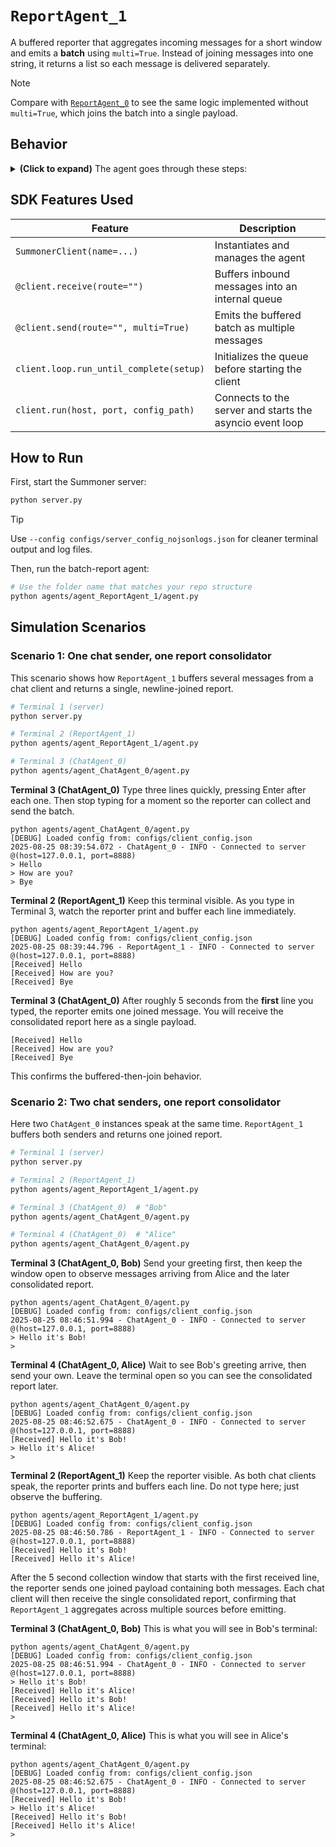 # `ReportAgent_1`

A buffered reporter that aggregates incoming messages for a short window and emits a **batch** using `multi=True`. Instead of joining messages into one string, it returns a list so each message is delivered separately.

> [!NOTE]
> Compare with [`ReportAgent_0`](../agent_ReportAgent_0/) to see the same logic implemented without `multi=True`, which joins the batch into a single payload.

## Behavior

<details>
<summary><b>(Click to expand)</b> The agent goes through these steps:</summary>
<br>

1. On startup, `setup()` creates an internal `asyncio.Queue` named `message_buffer`.
2. The receive handler (`@client.receive(route="")`):

   * Extracts `content` from a dict payload if present, otherwise treats the inbound object as the message string.
   * Enqueues the string into `message_buffer`.
   * Prints `\r[From server]` if the text starts with `"Warning:"`, else `\r[Received]`, followed by the message.
3. The send handler (`@client.send(route="", multi=True)`):

   * Waits for the **first** message (blocking).
   * Sleeps for **5 seconds** to allow additional messages to arrive.
   * Drains any remaining messages from the queue non-blockingly.
   * Returns a **list of strings**, one entry per original message in the window.
4. Steps 2–3 repeat until the client is stopped (for example, Ctrl+C).

> 📝 **Note:**
> **Idle until first message.** The `@client.send` coroutine blocks until at least one message is buffered. If no messages arrive, nothing is sent and the agent remains idle.

> 💡 **Tip:**
> **Adjustable batching window.** The 5 second wait after the first buffered message defines the collection window. Tweak `asyncio.sleep(5)` in `custom_send()` to change the window or replace it with another flush policy such as sending after N messages.

</details>

## SDK Features Used

| Feature                                 | Description                                              |
| --------------------------------------- | -------------------------------------------------------- |
| `SummonerClient(name=...)`              | Instantiates and manages the agent                       |
| `@client.receive(route="")`             | Buffers inbound messages into an internal queue          |
| `@client.send(route="", multi=True)`    | Emits the buffered batch as multiple messages            |
| `client.loop.run_until_complete(setup)` | Initializes the queue before starting the client         |
| `client.run(host, port, config_path)`   | Connects to the server and starts the asyncio event loop |

## How to Run

First, start the Summoner server:

```bash
python server.py
```

> [!TIP]
> Use `--config configs/server_config_nojsonlogs.json` for cleaner terminal output and log files.

Then, run the batch-report agent:

```bash
# Use the folder name that matches your repo structure
python agents/agent_ReportAgent_1/agent.py
```

## Simulation Scenarios

### Scenario 1: One chat sender, one report consolidator

This scenario shows how `ReportAgent_1` buffers several messages from a chat client and returns a single, newline-joined report.

```bash
# Terminal 1 (server)
python server.py

# Terminal 2 (ReportAgent_1)
python agents/agent_ReportAgent_1/agent.py

# Terminal 3 (ChatAgent_0)
python agents/agent_ChatAgent_0/agent.py
```

**Terminal 3 (ChatAgent_0)**
Type three lines quickly, pressing Enter after each one. Then stop typing for a moment so the reporter can collect and send the batch.

```text
python agents/agent_ChatAgent_0/agent.py
[DEBUG] Loaded config from: configs/client_config.json
2025-08-25 08:39:54.072 - ChatAgent_0 - INFO - Connected to server @(host=127.0.0.1, port=8888)
> Hello
> How are you?
> Bye
```

**Terminal 2 (ReportAgent_1)**
Keep this terminal visible. As you type in Terminal 3, watch the reporter print and buffer each line immediately.

```text
python agents/agent_ReportAgent_1/agent.py
[DEBUG] Loaded config from: configs/client_config.json
2025-08-25 08:39:44.796 - ReportAgent_1 - INFO - Connected to server @(host=127.0.0.1, port=8888)
[Received] Hello
[Received] How are you?
[Received] Bye
```

**Terminal 3 (ChatAgent_0)**
After roughly 5 seconds from the **first** line you typed, the reporter emits one joined message. You will receive the consolidated report here as a single payload.

```text
[Received] Hello
[Received] How are you?
[Received] Bye
```

This confirms the buffered-then-join behavior.

### Scenario 2: Two chat senders, one report consolidator

Here two `ChatAgent_0` instances speak at the same time. `ReportAgent_1` buffers both senders and returns one joined report.

```bash
# Terminal 1 (server)
python server.py

# Terminal 2 (ReportAgent_1)
python agents/agent_ReportAgent_1/agent.py

# Terminal 3 (ChatAgent_0)  # "Bob"
python agents/agent_ChatAgent_0/agent.py

# Terminal 4 (ChatAgent_0)  # "Alice"
python agents/agent_ChatAgent_0/agent.py
```

**Terminal 3 (ChatAgent_0, Bob)**
Send your greeting first, then keep the window open to observe messages arriving from Alice and the later consolidated report.

```text
python agents/agent_ChatAgent_0/agent.py
[DEBUG] Loaded config from: configs/client_config.json
2025-08-25 08:46:51.994 - ChatAgent_0 - INFO - Connected to server @(host=127.0.0.1, port=8888)
> Hello it's Bob!
>
```

**Terminal 4 (ChatAgent_0, Alice)**
Wait to see Bob's greeting arrive, then send your own. Leave the terminal open so you can see the consolidated report later.

```text
python agents/agent_ChatAgent_0/agent.py
[DEBUG] Loaded config from: configs/client_config.json
2025-08-25 08:46:52.675 - ChatAgent_0 - INFO - Connected to server @(host=127.0.0.1, port=8888)
[Received] Hello it's Bob!
> Hello it's Alice!
>
```

**Terminal 2 (ReportAgent_1)**
Keep the reporter visible. As both chat clients speak, the reporter prints and buffers each line. Do not type here; just observe the buffering.

```text
python agents/agent_ReportAgent_1/agent.py
[DEBUG] Loaded config from: configs/client_config.json
2025-08-25 08:46:50.786 - ReportAgent_1 - INFO - Connected to server @(host=127.0.0.1, port=8888)
[Received] Hello it's Bob!
[Received] Hello it's Alice!
```

After the 5 second collection window that starts with the first received line, the reporter sends one joined payload containing both messages. Each chat client will then receive the single consolidated report, confirming that `ReportAgent_1` aggregates across multiple sources before emitting.


**Terminal 3 (ChatAgent_0, Bob)**
This is what you will see in Bob's terminal:

```text
python agents/agent_ChatAgent_0/agent.py
[DEBUG] Loaded config from: configs/client_config.json
2025-08-25 08:46:51.994 - ChatAgent_0 - INFO - Connected to server @(host=127.0.0.1, port=8888)
> Hello it's Bob!
[Received] Hello it's Alice!
[Received] Hello it's Bob!
[Received] Hello it's Alice!
>
```

**Terminal 4 (ChatAgent_0, Alice)**
This is what you will see in Alice's terminal:

```text
python agents/agent_ChatAgent_0/agent.py
[DEBUG] Loaded config from: configs/client_config.json
2025-08-25 08:46:52.675 - ChatAgent_0 - INFO - Connected to server @(host=127.0.0.1, port=8888)
[Received] Hello it's Bob!
> Hello it's Alice!
[Received] Hello it's Bob!
[Received] Hello it's Alice!
>
```
